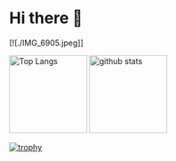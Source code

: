 # Hi there 🦖

[![./IMG_6905.jpeg]]

<p align="left"> 
  <img alt="Top Langs" height="140px" src="https://github-readme-stats.vercel.app/api/top-langs/?username=YoshikawaMei&layout=compact&show_icons=true&theme=dracula" />
  <img alt="github stats" height="140px" src="https://github-readme-stats.vercel.app/api?username=YoshikawaMei&theme=dracula&show_icons=true" />
</p>

[![trophy](https://github-profile-trophy.vercel.app/?username=YoshikawaMei&theme=onedark&column=8
)](https://github.com/ryo-ma/github-profile-trophy)
